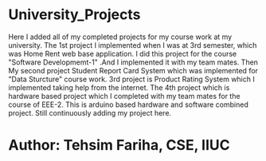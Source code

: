 # University_Projects

Here I added all of my completed projects for my course work at my university. The 1st project I implemented when I was at 3rd semester, which was Home Rent web base application. I did this project for the course "Software Developmemt-1" .And I implemented it with my team mates. Then My second project Student Report Card System which was implemented for "Data Sturcture" course work. 3rd project is Product Rating System which I implemented taking  help from the internet. The 4th project which is hardware based project which I completed with my team mates for the course of EEE-2. This is arduino based hardware and software combined project. Still continuously adding my project here.


# Author: Tehsim Fariha, CSE, IIUC
